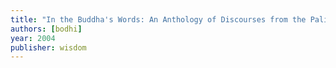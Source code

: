 ```yaml
---
title: "In the Buddha's Words: An Anthology of Discourses from the Pali Canon"
authors: [bodhi]
year: 2004
publisher: wisdom
---
```

